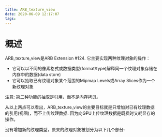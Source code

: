 ```yaml
---
title: ARB_texture_view
date: 2020-06-09 12:17:07
tags:
---
```


# 概述
ARB_texture_view是ARB Extension #124. 它主要实现两种纹理对象的操作：
- 它可以以不同的像素格式或数据类型(format/type)解释同一个纹理对象存储在内存中的数据(data store)
- 它可以抽取已有纹理对象某个范围的Mipmap Levels或Array Slices作为一个新纹理对象

注意: 第二种功能的抽取是引用，而不是内存拷贝。

从以上两点可以看出，ARB_texture_view的主要目标就是只增加对已有纹理数据的引用(视图)，而不上传纹理数据.
因为向GPU上传纹理数据是既费时又耗显存的操作。

没有增加新的纹理类型，原来的纹理对象被划分为以下几个部分:
